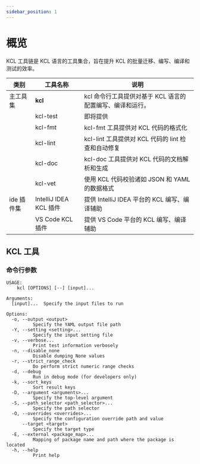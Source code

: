 ```yaml
---
sidebar_position: 1
---
```


# 概览

KCL 工具链是 KCL 语言的工具集合，旨在提升 KCL 的批量迁移、编写、编译和测试的效率。

| 类别       | 工具名称               | 说明                                                      |
| ---------- | ---------------------- | --------------------------------------------------------- |
| 主工具集   | **kcl**                | kcl 命令行工具提供对基于 KCL 语言的配置编写、编译和运行。 |
|            | kcl-test               | 即将提供                                                  |
|            | kcl-fmt                | kcl-fmt 工具提供对 KCL 代码的格式化                       |
|            | kcl-lint               | kcl-lint 工具提供对 KCL 代码的 lint 检查和自动修复        |
|            | kcl-doc                | kcl-doc 工具提供对 KCL 代码的文档解析和生成               |
|            | kcl-vet                | 使用 KCL 代码校验诸如 JSON 和 YAML 的数据格式             |
| ide 插件集 | IntelliJ IDEA KCL 插件 | 提供 IntelliJ IDEA 平台的 KCL 编写、编译辅助              |
|            | VS Code KCL 插件       | 提供 VS Code 平台的 KCL 编写、编译辅助                    |

## KCL 工具

### 命令行参数

```shell
USAGE:
    kcl [OPTIONS] [--] [input]...

Arguments:
  [input]...  Specify the input files to run

Options:
  -o, --output <output>
          Specify the YAML output file path
  -Y, --setting <setting>...
          Specify the input setting file
  -v, --verbose...
          Print test information verbosely
  -n, --disable_none
          Disable dumping None values
  -r, --strict_range_check
          Do perform strict numeric range checks
  -d, --debug
          Run in debug mode (for developers only)
  -k, --sort_keys
          Sort result keys
  -D, --argument <arguments>...
          Specify the top-level argument
  -S, --path_selector <path_selector>...
          Specify the path selector
  -O, --overrides <overrides>...
          Specify the configuration override path and value
      --target <target>
          Specify the target type
  -E, --external <package_map>...
          Mapping of package name and path where the package is located
  -h, --help
          Print help
```
